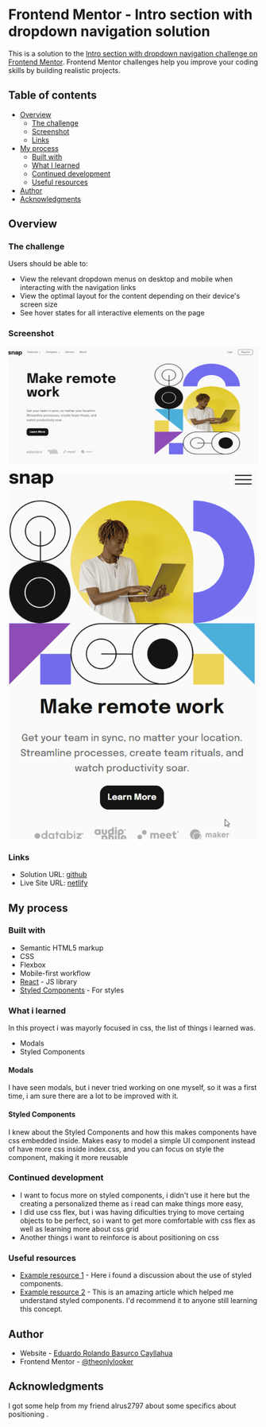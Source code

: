 # Frontend Mentor - Intro section with dropdown navigation solution

This is a solution to the [Intro section with dropdown navigation challenge on Frontend Mentor](https://www.frontendmentor.io/challenges/intro-section-with-dropdown-navigation-ryaPetHE5). Frontend Mentor challenges help you improve your coding skills by building realistic projects.

## Table of contents

- [Overview](#overview)
  - [The challenge](#the-challenge)
  - [Screenshot](#screenshot)
  - [Links](#links)
- [My process](#my-process)
  - [Built with](#built-with)
  - [What I learned](#what-i-learned)
  - [Continued development](#continued-development)
  - [Useful resources](#useful-resources)
- [Author](#author)
- [Acknowledgments](#acknowledgments)

## Overview

### The challenge

Users should be able to:

- View the relevant dropdown menus on desktop and mobile when interacting with the navigation links
- View the optimal layout for the content depending on their device's screen size
- See hover states for all interactive elements on the page

### Screenshot

![](./screenshots/desktop.gif)

![](./screenshots/mobile.gif)

### Links

- Solution URL: [github](https://github.com/theonlylooker/dropdown-navigation)
- Live Site URL: [netlify](https://moonlit-panda-ff1f33.netlify.app/)

## My process

### Built with

- Semantic HTML5 markup
- CSS
- Flexbox
- Mobile-first workflow
- [React](https://reactjs.org/) - JS library
- [Styled Components](https://styled-components.com/) - For styles

### What i learned

In this proyect i was mayorly focused in css, the list of things i learned was.

- Modals
- Styled Components

#### Modals

I have seen modals, but i never tried working on one myself, so it was a first time, i am sure there are a lot to be improved with it.

#### Styled Components

I knew about the Styled Components and how this makes components have css embedded inside. Makes easy to model a simple UI component instead of have more css inside index.css, and you can focus on style the component, making it more reusable

### Continued development

- I want to focus more on styled components, i didn't use it here but the creating a personalized theme as i read can make things more easy,
- I did use css flex, but i was having dificulties trying to move certaing objects to be perfect, so i want to get more comfortable with css flex as well as learning more about css grid
- Another things i want to reinforce is about positioning on css

### Useful resources

- [Example resource 1](https://medium.com/building-crowdriff/styled-components-to-use-or-not-to-use-a6bb4a7ffc21) - Here i found a discussion about the use of styled components.
- [Example resource 2](https://dev.to/elijahtrillionz/complete-guide-on-how-to-use-styled-components-in-react-360c) - This is an amazing article which helped me understand styled components. I'd recommend it to anyone still learning this concept.

## Author

- Website - [Eduardo Rolando Basurco Cayllahua](https://www.your-site.com)
- Frontend Mentor - [@theonlylooker](https://www.frontendmentor.io/profile/theonlylooker)

## Acknowledgments

I got some help from my friend alrus2797 about some specifics about positioning .
